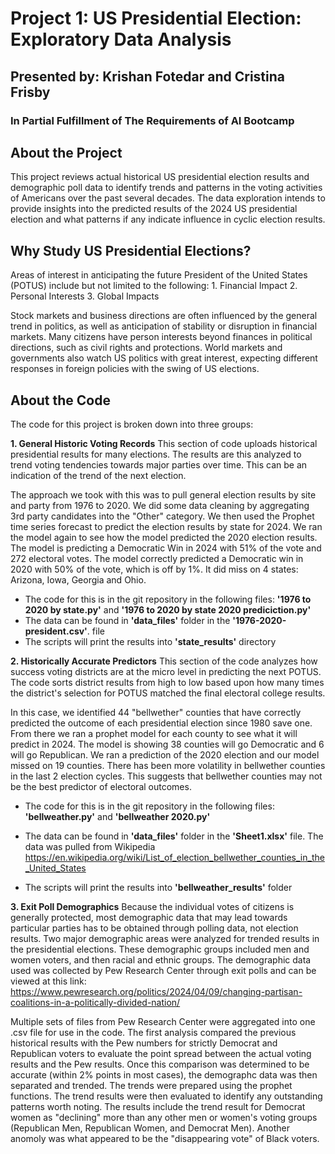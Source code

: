 # Project 1:  US Presidential Election:  Exploratory Data Analysis
## Presented by:  Krishan Fotedar and Cristina Frisby
### In Partial Fulfillment of The Requirements of AI Bootcamp

## About the Project
This project reviews actual historical US presidential election results and demographic
poll data to identify trends and patterns in the voting activities of Americans over
the past several decades.  The data exploration intends to provide insights into the
predicted results of the 2024 US presidential election and what patterns if any indicate
influence in cyclic election results.

## Why Study US Presidential Elections?
Areas of interest in anticipating the future President of the United States (POTUS) include
but not limited to the following:
    1. Financial Impact
    2. Personal Interests
    3. Global Impacts

Stock markets and business directions are often influenced by the general trend in politics,
as well as anticipation of stability or disruption in financial markets.  Many citizens have 
person interests beyond finances in political directions, such as civil rights and protections.
World markets and governments also watch US politics with great interest, expecting different
responses in foreign policies with the swing of US elections.

## About the Code
The code for this project is broken down into three groups:

**1. General Historic Voting Records**
This section of code uploads historical presidential results for many elections.
The results are this analyzed to trend voting tendencies towards major parties over time.
This can be an indication of the trend of the next election.

The approach we took with this was to pull general election results by site and party from 1976 to 2020. We did some data cleaning by aggregating 3rd party candidates into the "Other" category.
We then used the Prophet time series forecast to predict the election results by state for 2024. We ran the model again to see how the model predicted the 2020 election results.
The model is predicting a Democratic Win in 2024 with 51% of the vote and 272 electoral votes. The model correctly predicted a Democratic win in 2020 with 50% of the vote, which is off by 1%. It did miss on 4 states: Arizona, Iowa, Georgia and Ohio.

- The code for this is in the git repository in the following files:
<strong>'1976 to 2020 by state.py'</strong> and <strong>'1976 to 2020 by state 2020 prediciction.py'</strong>
- The data can be found in <strong>'data_files'</strong> folder in the <strong>'1976-2020-president.csv'</strong>. file
- The scripts will print the results into <strong>'state_results'</strong> directory

**2. Historically Accurate Predictors**
This section of the code analyzes how success voting districts are at the micro level
in predicting the next POTUS.  The code sorts district results from high to low based upon
how many times the district's selection for POTUS matched the final electoral college results. 

In this case, we identified 44 "bellwether" counties that have correctly predicted the outcome of each presidential election since 1980 save one.
From there we ran a prophet model for each county to see what it will predict in 2024. The model is showing 38 counties will go Democratic and 6 will go Republican.
We ran a prediction of the 2020 election and our model missed on 19 counties. There has been more volatility in bellwether counties in the last 2 election cycles. This suggests that bellwether counties may not be the best predictor of electoral outcomes.

- The code for this is in the git repository in the following files:
<strong>'bellweather.py'</strong> and <strong>'bellweather 2020.py'</strong>

- The data can be found in <strong>'data_files'</strong> folder in the <strong>'Sheet1.xlsx'</strong> file. The data was pulled from Wikipedia https://en.wikipedia.org/wiki/List_of_election_bellwether_counties_in_the_United_States

- The scripts will  print the results into <strong>'bellweather_results'</strong> folder

**3. Exit Poll Demographics**
Because the individual votes of citizens is generally protected, most demographic data that
may lead towards particular parties has to be obtained through polling data, not election results. 
Two major demographic areas were analyzed for trended results in the presidential elections. 
These demographic groups included men and women voters, and then racial and ethnic groups. 
The demographic data used was collected by Pew Research Center through exit polls and can be
viewed at this link:  
https://www.pewresearch.org/politics/2024/04/09/changing-partisan-coalitions-in-a-politically-divided-nation/

Multiple sets of files from Pew Research Center were aggregated into one .csv file
for use in the code.  The first analysis compared the previous historical results
with the Pew numbers for strictly Democrat and Republican voters to evaluate the point
spread between the actual voting results and the Pew results.  Once this comparison was
determined to be accurate (within 2% points in most cases), the demographc data was
then separated and trended.  The trends were prepared using the prophet functions.
The trend results were then evaluated to identify any outstanding patterns worth noting.
The results include the trend result for Democrat women as "declining" more than any
other men or women's voting groups (Republican Men, Republican Women, and Democrat Men).
Another anomoly was what appeared to be the "disappearing vote" of Black voters.

